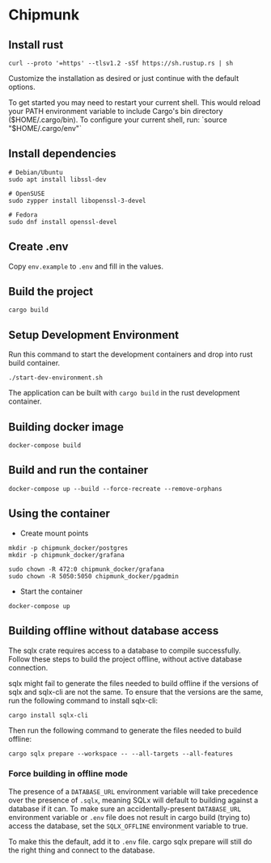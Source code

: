 # Chipmunk

## Install rust

```shell
curl --proto '=https' --tlsv1.2 -sSf https://sh.rustup.rs | sh
```

Customize the installation as desired or just continue with the default options.

To get started you may need to restart your current shell. This would reload your PATH environment variable to include Cargo's bin directory ($HOME/.cargo/bin).
To configure your current shell, run: `source "$HOME/.cargo/env"`

## Install dependencies

```shell
# Debian/Ubuntu
sudo apt install libssl-dev

# OpenSUSE
sudo zypper install libopenssl-3-devel

# Fedora
sudo dnf install openssl-devel
```

## Create .env
Copy `env.example` to `.env` and fill in the values.

## Build the project

```shell
cargo build
```

## Setup Development Environment

Run this command to start the development containers and drop into rust build container.

```shell
./start-dev-environment.sh
```

The application can be built with `cargo build` in the rust development container.


## Building docker image

```shell
docker-compose build
```

## Build and run the container

```shell
docker-compose up --build --force-recreate --remove-orphans
```

## Using the container

- Create mount points
```shell
mkdir -p chipmunk_docker/postgres
mkdir -p chipmunk_docker/grafana

sudo chown -R 472:0 chipmunk_docker/grafana
sudo chown -R 5050:5050 chipmunk_docker/pgadmin
```

- Start the container
```shell
docker-compose up
```

## Building offline without database access

The sqlx crate requires access to a database to compile successfully. Follow these steps to build the project offline, without active database connection.

sqlx might fail to generate the files needed to build offline if the versions of sqlx and sqlx-cli are not the same. To ensure that the versions are the same, run the following command to install sqlx-cli:

```shell
cargo install sqlx-cli
```

Then run the following command to generate the files needed to build offline:

```shell
cargo sqlx prepare --workspace -- --all-targets --all-features
```

### Force building in offline mode

The presence of a `DATABASE_URL` environment variable will take precedence over the presence of `.sqlx`, meaning SQLx will default to building against a database if it can. To make sure an accidentally-present `DATABASE_URL` environment variable or `.env` file does not result in cargo build (trying to) access the database, set the `SQLX_OFFLINE` environment variable to true.

To make this the default, add it to `.env` file. cargo sqlx prepare will still do the right thing and connect to the database.